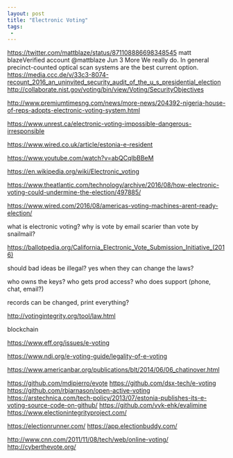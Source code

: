 ```yaml
---
layout: post
title: "Electronic Voting"
tags:
 -
---
```


https://twitter.com/mattblaze/status/871108886698348545
matt blaze‏Verified account @mattblaze  Jun 3
More
 We really do. In general precinct-counted optical scan systems are the best current option.
 https://media.ccc.de/v/33c3-8074-recount_2016_an_uninvited_security_audit_of_the_u_s_presidential_election
 http://collaborate.nist.gov/voting/bin/view/Voting/SecurityObjectives

http://www.premiumtimesng.com/news/more-news/204392-nigeria-house-of-reps-adopts-electronic-voting-system.html

https://www.unrest.ca/electronic-voting-impossible-dangerous-irresponsible

https://www.wired.co.uk/article/estonia-e-resident

https://www.youtube.com/watch?v=abQCqIbBBeM

https://en.wikipedia.org/wiki/Electronic_voting

https://www.theatlantic.com/technology/archive/2016/08/how-electronic-voting-could-undermine-the-election/497885/

https://www.wired.com/2016/08/americas-voting-machines-arent-ready-election/

what is electronic voting? why is vote by email scarier than vote by snailmail?

https://ballotpedia.org/California_Electronic_Vote_Submission_Initiative_(2016)

should bad ideas be illegal? yes when they can change the laws?

who owns the keys? who gets prod access? who does support (phone, chat, email?)

records can be changed, print everything?

http://votingintegrity.org/tool/law.html

blockchain

https://www.eff.org/issues/e-voting

https://www.ndi.org/e-voting-guide/legality-of-e-voting

https://www.americanbar.org/publications/blt/2014/06/06_chatinover.html

https://github.com/mdipierro/evote
https://github.com/dsx-tech/e-voting
https://github.com/rbjarnason/open-active-voting
https://arstechnica.com/tech-policy/2013/07/estonia-publishes-its-e-voting-source-code-on-github/
https://github.com/vvk-ehk/evalimine
https://www.electionintegrityproject.com/


https://electionrunner.com/
https://app.electionbuddy.com/

http://www.cnn.com/2011/11/08/tech/web/online-voting/
http://cyberthevote.org/
